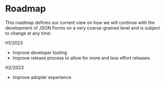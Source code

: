 # Roadmap

This roadmap defines our current view on how we will continue with the development of JSON Forms on a very coarse-grained level and is subject to change at any time:

H1/2023

- Improve developer tooling
- Improve release process to allow for more and less effort releases

H2/2023

- Improve adopter experience
